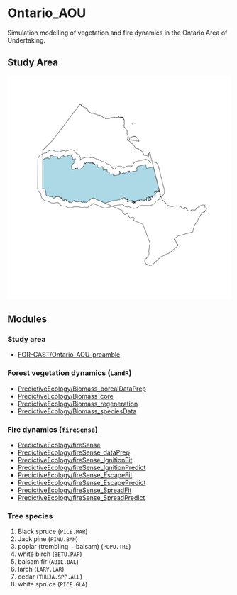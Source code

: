 # Ontario_AOU

Simulation modelling of vegetation and fire dynamics in the Ontario Area of Undertaking.
## Study Area

![](images/AOU_v2.png)

## Modules

### Study area

- [FOR-CAST/Ontario_AOU_preamble](https://github.com/FOR-CAST/Ontario_AOU_preamble)

### Forest vegetation dynamics (`LandR`)

- [PredictiveEcology/Biomass_borealDataPrep](https://github.com/PredictiveEcology/Biomass_borealDataPrep)
- [PredictiveEcology/Biomass_core](https://github.com/PredictiveEcology/Biomass_core)
- [PredictiveEcology/Biomass_regeneration](https://github.com/PredictiveEcology/Biomass_regeneration)
- [PredictiveEcology/Biomass_speciesData](https://github.com/PredictiveEcology/Biomass_speciesData)

### Fire dynamics (`fireSense`)

- [PredictiveEcology/fireSense](https://github.com/PredictiveEcology/fireSense)
- [PredictiveEcology/fireSense_dataPrep](https://github.com/PredictiveEcology/fireSense_dataPrep)
- [PredictiveEcology/fireSense_IgnitionFit](https://github.com/PredictiveEcology/fireSense_IgnitionFit)
- [PredictiveEcology/fireSense_IgnitionPredict](https://github.com/PredictiveEcology/fireSense_IgnitionPredict)
- [PredictiveEcology/fireSense_EscapeFit](https://github.com/PredictiveEcology/fireSense_EscapeFit)
- [PredictiveEcology/fireSense_EscapePredict](https://github.com/PredictiveEcology/fireSense_EscapePredict)
- [PredictiveEcology/fireSense_SpreadFit](https://github.com/PredictiveEcology/fireSense_SpreadFit)
- [PredictiveEcology/fireSense_SpreadPredict](https://github.com/PredictiveEcology/fireSense_SpreadPredict)

### Tree species

1. Black spruce (`PICE.MAR`)
2. Jack pine (`PINU.BAN`)
3. poplar (trembling + balsam) (`POPU.TRE`)
4. white birch (`BETU.PAP`)
5. balsam fir (`ABIE.BAL`)
6. larch (`LARY.LAR`)
7. cedar (`THUJA.SPP.ALL`)
8. white spruce (`PICE.GLA`)
